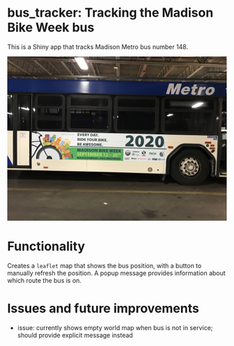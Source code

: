 # bus_tracker: Tracking the Madison Bike Week bus
This is a Shiny app that tracks Madison Metro bus number 148.

![The Madison Bike Week 2020 bus](bus_photo.jpg)

# Functionality
Creates a `leaflet` map that shows the bus position, with a button to manually refresh the position. A popup message provides information about which route the bus is on.

# Issues and future improvements
- issue: currently shows empty world map when bus is not in service; should provide explicit message instead
